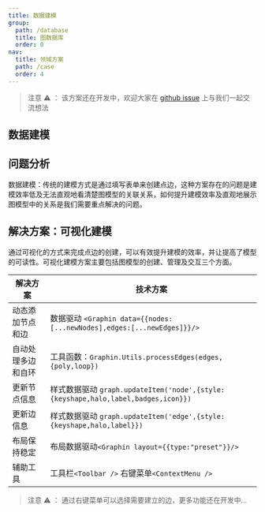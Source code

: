 ```yaml
---
title: 数据建模
group:
  path: /database
  title: 图数据库
  order: 0
nav:
  title: 领域方案
  path: /case
  order: 4
---
```


> 注意 ⚠️ ： 该方案还在开发中，欢迎大家在 [github issue](https://github.com/antvis/Graphin/issues/211) 上与我们一起交流想法

## 数据建模

## 问题分析

数据建模：传统的建模方式是通过填写表单来创建点边，这种方案存在的问题是建模效率低及无法直观地看清楚图模型的关联关系，如何提升建模效率及直观地展示图模型中的关系是我们需要重点解决的问题。

## 解决方案：可视化建模

通过可视化的方式来完成点边的创建，可以有效提升建模的效率，并让提高了模型的可读性。可视化建模方案主要包括图模型的创建、管理及交互三个方面。

| 解决方案           | 技术方案                                                                          |
| ------------------ | --------------------------------------------------------------------------------- |
| 动态添加节点和边   | 数据驱动 `<Graphin data={{nodes:[...newNodes],edges:[...newEdges]}}/>`            |
| 自动处理多边和自环 | 工具函数：`Graphin.Utils.processEdges(edges,{poly,loop})`                         |
| 更新节点信息       | 样式数据驱动 `graph.updateItem('node',{style:{keyshape,halo,label,badges,icon}})` |
| 更新边信息         | 样式数据驱动 `graph.updateItem('edge',{style:{keyshape,halo,label}})`             |
| 布局保持稳定       | 布局数据驱动`<Graphin layout={{type:"preset"}}/>`                                 |
| 辅助工具           | 工具栏`<Toolbar />` 右键菜单`<ContextMenu />`                                     |

> 注意 ⚠️ ： 通过右键菜单可以选择需要建立的边，更多功能还在开发中...

<code src='./index.tsx'>
